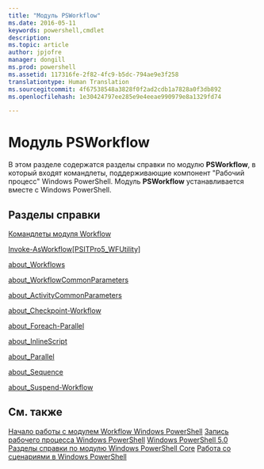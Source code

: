 ```yaml
---
title: "Модуль PSWorkflow"
ms.date: 2016-05-11
keywords: powershell,cmdlet
description: 
ms.topic: article
author: jpjofre
manager: dongill
ms.prod: powershell
ms.assetid: 117316fe-2f82-4fc9-b5dc-794ae9e3f258
translationtype: Human Translation
ms.sourcegitcommit: 4f67538548a3828f0f2ad2cdb1a7828a0f3db892
ms.openlocfilehash: 1e30424797ee285e9e4eeae990979e8a1329fd74

---
```


# Модуль PSWorkflow
В этом разделе содержатся разделы справки по модулю **PSWorkflow**, в который входят командлеты, поддерживающие компонент "Рабочий процесс" Windows PowerShell. Модуль **PSWorkflow** устанавливается вместе с Windows PowerShell.

## Разделы справки
[Командлеты модуля Workflow](http://go.microsoft.com/fwlink/?LinkID=245865)

[Invoke-AsWorkflow[PSITPro5_WFUtility]](https://technet.microsoft.com/en-us/library/a5a32019-0d68-4041-935f-1b1cacaf6d3d)

[about_Workflows](https://technet.microsoft.com/en-us/library/f2897bdd-1b9d-4679-8b19-09840bd40a22)

[about_WorkflowCommonParameters](https://technet.microsoft.com/en-us/library/119f968e-618e-439c-b76c-cdd17e6df27c)

[about_ActivityCommonParameters](https://technet.microsoft.com/en-us/library/8ca60664-37c6-4257-a723-e3c41dd10122)

[about_Checkpoint-Workflow](https://technet.microsoft.com/en-us/library/3a309488-1e7a-4807-b83b-dedbeac3ee1c)

[about_Foreach-Parallel](https://technet.microsoft.com/en-us/library/35704780-dde8-4f5f-9319-5b982148bba7)

[about_InlineScript](https://technet.microsoft.com/en-us/library/f88ed5a9-02d6-4bf0-a031-61198e1e7291)

[about_Parallel](https://technet.microsoft.com/en-us/library/104559a8-e89a-49f5-8c08-e5bf72768cbf)

[about_Sequence](https://technet.microsoft.com/en-us/library/bda3f81a-be8a-43be-b0df-12bb7e193b9b)

[about_Suspend-Workflow](https://technet.microsoft.com/en-us/library/be2ded75-1eca-493e-96c1-758f92b5f199)

## См. также
[Начало работы с модулем Workflow Windows PowerShell](http://go.microsoft.com/fwlink/?LinkID=252592)
[Запись рабочего процесса Windows PowerShell](https://technet.microsoft.com/en-us/library/2551ceed-836f-4275-9fc0-ea68446d6a35)
[Windows PowerShell 5.0](../core-modules/Windows-PowerShell-5.0.md)
[Разделы справки по модулю Windows PowerShell Core](../core-modules/Windows-PowerShell-Core-About-Topics.md)
[Работа со сценариями в Windows PowerShell](../../getting-started/fundamental/Scripting-with-Windows-PowerShell.md)




<!--HONumber=Jul16_HO1-->


